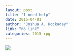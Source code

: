 ```yaml
---
layout: post
title: "I need help"
date: 2015-04-01
author: "Joshua A. Hockaday"
link: "no link"
categories: 2015 rpg
---
```

![]({{site.url}}/2015images/Ineedhelp.jpg)
